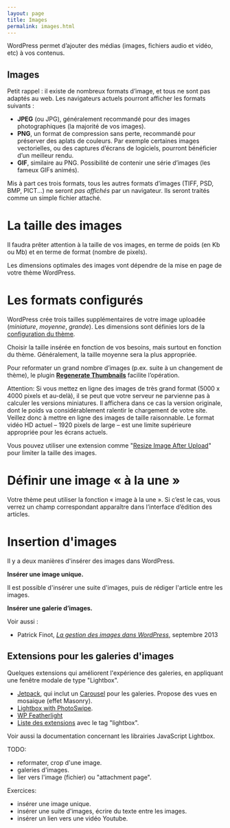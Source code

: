 ```yaml
---
layout: page
title: Images
permalink: images.html
---
```


WordPress permet d’ajouter des médias (images, fichiers audio et vidéo, etc) à vos contenus.

Images
---

Petit rappel : il existe de nombreux formats d’image, et tous ne sont pas adaptés au web. Les navigateurs actuels pourront afficher les formats suivants : 

* **JPEG** (ou JPG), généralement recommandé pour des images photographiques (la majorité de vos images). 
* **PNG**, un format de compression sans perte, recommandé pour préserver des aplats de couleurs. Par exemple certaines images vectorielles, ou des captures d’écrans de logiciels, pourront bénéficier d’un meilleur rendu.
* **GIF**, similaire au PNG. Possibilité de contenir une série d’images (les fameux GIFs animés).

Mis à part ces trois formats, tous les autres formats d’images (TIFF, PSD, BMP, PICT...) ne seront *pas affichés* par un navigateur. Ils seront traités comme un simple fichier attaché.

La taille des images
===

Il faudra prêter attention à la taille de vos images, en terme de poids (en Kb ou Mb) et en terme de format (nombre de pixels).

Les dimensions optimales des images vont dépendre de la mise en page de votre thème WordPress.

Les formats configurés
===

WordPress crée trois tailles supplémentaires de votre image uploadée (*miniature*, *moyenne*, *grande*). Les dimensions sont définies lors de la [configuration du thème](reglages).

Choisir la taille insérée en fonction de vos besoins, mais surtout en fonction du thème. Généralement, la taille moyenne sera la plus appropriée.

Pour reformater un grand nombre d’images (p.ex. suite à un changement de thème), le  plugin **[Regenerate Thumbnails](http://wordpress.org/plugins/regenerate-thumbnails/)** facilite l’opération.

Attention: Si vous mettez en ligne des images de très grand format (5000 x 4000 pixels et au-delà), il se peut que votre serveur ne parvienne pas à calculer les versions miniatures. Il affichera dans ce cas la version originale, dont le poids va considérablement ralentir le chargement de votre site. Veillez donc à mettre en ligne des images de taille raisonnable. Le format vidéo HD actuel – 1920 pixels de large – est une limite supérieure appropriée pour les écrans actuels.

Vous pouvez utiliser une extension comme "[Resize Image After Upload](https://fr.wordpress.org/plugins/resize-image-after-upload/)" pour limiter la taille des images.

Définir une image « à la une »
===

Votre thème peut utiliser la fonction « image à la une ». Si c’est le cas, vous verrez un champ correspondant apparaître dans l’interface d’édition des articles. 

Insertion d'images
===

Il y a deux manières d'insérer des images dans WordPress.

**Insérer une image unique.**

Il est possible d'insérer une suite d'images, puis de rédiger l'article entre les images.

**Insérer une galerie d’images.**

Voir aussi : 

* Patrick Finot, *[La gestion des images dans WordPress](http://www.informatique-enseignant.com/gestion-images-wordpress/)*, septembre 2013 

## Extensions pour les galeries d'images

Quelques extensions qui améliorent l'expérience des galeries, en appliquant une fenêtre modale de type "Lightbox".

- [Jetpack](https://wordpress.org/plugins/jetpack/), qui inclut un [Carousel](https://jetpack.com/support/carousel/) pour les galeries. Propose des vues en mosaique (effet Masonry).
- [Lightbox with PhotoSwipe](https://wordpress.org/plugins/lightbox-photoswipe/).
- [WP Featherlight](https://wordpress.org/plugins/wp-featherlight/)
- [Liste des extensions](https://wordpress.org/plugins/tags/lightbox/) avec le tag "lightbox".

Voir aussi la documentation concernant les librairies JavaScript Lightbox.

TODO: 

- reformater, crop d'une image.
- galeries d'images.
- lier vers l'image (fichier) ou "attachment page".

Exercices: 

* insérer une image unique.
* insérer une suite d'images, écrire du texte entre les images.
* insérer un lien vers une vidéo Youtube.